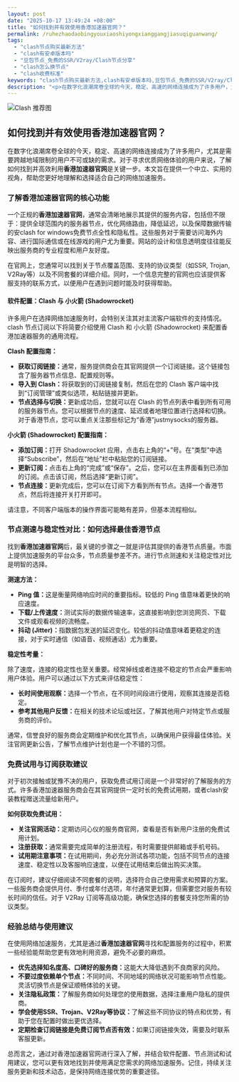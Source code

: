 ```yaml
---
layout: post
date: "2025-10-17 13:49:24 +08:00"
title: "如何找到并有效使用香港加速器官网？"
permalink: /ruhezhaodaobingyouxiaoshiyongxianggangjiasuqiguanwang/
tags:
  - "clash节点购买最新方法"
  - "clash有安卓版本吗"
  - "豆包节点_免费的SSR/V2ray/Clash节点分享"
  - "clash怎么换节点"
  - "clash收费标准"
keywords: "clash节点购买最新方法,clash有安卓版本吗,豆包节点_免费的SSR/V2ray/Clash节点分享,clash怎么换节点,clash收费标准"
description: "<p>在数字化浪潮席卷全球的今天，稳定、高速的网络连接成为了许多用户，尤其是需要跨越地域限制的用户不可或缺的需求。对于寻求优质网络体验的用户来说，了解如何找到并高效利用<strong>香港加速器官网</strong>是关键一步。本文旨在提供一个中立、实用的视角，帮助您更好地理解和选择适合自己的网络加速服务。</p>"
---
```


![Clash 推荐图](https://clashjd.github.io/assets/img/小火箭节点推荐.png)

## 如何找到并有效使用香港加速器官网？

<p>在数字化浪潮席卷全球的今天，稳定、高速的网络连接成为了许多用户，尤其是需要跨越地域限制的用户不可或缺的需求。对于寻求优质网络体验的用户来说，了解如何找到并高效利用<strong>香港加速器官网</strong>是关键一步。本文旨在提供一个中立、实用的视角，帮助您更好地理解和选择适合自己的网络加速服务。</p>
<h3>了解香港加速器官网的核心功能</h3>
<p>一个正规的<strong>香港加速器官网</strong>，通常会清晰地展示其提供的服务内容，包括但不限于：提供全球范围内的服务器节点，优化网络路由，降低延迟，以及保障数据传输的安clash for windows免费节点全性和隐私性。这些服务对于需要访问海外内容、进行国际通信或在线游戏的用户尤为重要。网站的设计和信息透明度往往能反映出服务商的专业程度和用户友好度。</p>
<p>在官网上，您通常可以找到关于节点覆盖范围、支持的协议类型（如SSR, Trojan, V2Ray等）以及不同套餐的详细介绍。同时，一个信息完整的官网也应该提供客服支持的联系方式，以便用户在遇到问题时能及时获得帮助。</p>
<h4>软件配置：Clash 与 小火箭 (Shadowrocket)</h4>
<p>许多用户在选择网络加速服务时，会特别关注其对主流客户端软件的支持情况。clash 节点订阅以下将简要介绍使用 Clash 和 小火箭 (Shadowrocket) 来配置香港加速器服务的通用流程。</p>
<p><strong>Clash 配置指南：</strong></p>
<ul>
<li><strong>获取订阅链接：</strong>通常，服务提供商会在其官网提供一个订阅链接。这个链接包含了服务器节点信息、配置规则等。</li>
<li><strong>导入到 Clash：</strong>将获取到的订阅链接复制，然后在您的 Clash 客户端中找到“订阅管理”或类似选项，粘贴链接并更新。</li>
<li><strong>节点选择与切换：</strong>更新成功后，您就可以在 Clash 的节点列表中看到所有可用的服务器节点。您可以根据节点的速度、延迟或者地理位置进行选择和切换。对于香港节点，您可以重点关注那些标记为“香港”justmysocks的服务器。</li>
</ul>
<p><strong>小火箭 (Shadowrocket) 配置指南：</strong></p>
<ul>
<li><strong>添加订阅：</strong>打开 Shadowrocket 应用，点击右上角的“+”号。在“类型”中选择“Subscribe”，然后在“地址”栏中粘贴您的订阅链接。</li>
<li><strong>更新订阅：</strong>点击右上角的“完成”或“保存”。之后，您可以在主界面看到已添加的订阅。点击该订阅，然后选择“更新订阅”。</li>
<li><strong>节点连接：</strong>更新完成后，您可以在订阅下方看到所有节点。选择一个香港节点，然后将连接开关打开即可。</li>
</ul>
<p>请注意，不同客户端版本的操作界面可能略有差异，但基本流程相似。</p>
<h3>节点测速与稳定性对比：如何选择最佳香港节点</h3>
<p>找到<strong>香港加速器官网</strong>后，最关键的步骤之一就是评估其提供的香港节点质量。市面上提供加速服务的平台众多，节点质量参差不齐。进行节点测速和关注稳定性对比是明智的选择。</p>
<p><strong>测速方法：</strong></p>
<ul>
<li><strong>Ping 值：</strong>这是衡量网络响应时间的重要指标。较低的 Ping 值意味着更快的响应速度。</li>
<li><strong>下载/上传速度：</strong>测试实际的数据传输速率，这直接影响到您浏览网页、下载文件或观看视频的流畅度。</li>
<li><strong>抖动 (Jitter)：</strong>指数据包发送的延迟变化。较低的抖动值意味着更稳定的连接，对于实时通信（如语音、视频通话）尤为重要。</li>
</ul>
<p><strong>稳定性考量：</strong></p>
<p>除了速度，连接的稳定性也至关重要。经常掉线或者连接不稳定的节点会严重影响用户体验。用户可以通过以下方式来评估稳定性：</p>
<ul>
<li><strong>长时间使用观察：</strong>选择一个节点，在不同时间段进行使用，观察其连接是否稳定。</li>
<li><strong>参考其他用户反馈：</strong>在相关的技术论坛或社区，了解其他用户对特定节点或服务商的评价。</li>
</ul>
<p>通常，信誉良好的服务商会定期维护和优化其节点，以确保用户获得最佳体验。关注官网更新公告，了解节点维护计划也是一个不错的习惯。</p>
<h3>免费试用与订阅获取建议</h3>
<p>对于初次接触或犹豫不决的用户，获取免费试用订阅是一个非常好的了解服务的方式。许多香港加速器服务商会在其官网提供一定时长的免费试用期，或者clash安装教程赠送流量给新用户。</p>
<p><strong>如何获取免费试用：</strong></p>
<ul>
<li><strong>关注官网活动：</strong>定期访问心仪的服务商官网，查看是否有新用户注册的免费试用计划。</li>
<li><strong>注册获取：</strong>通常需要完成简单的注册流程，有时需要提供邮箱或手机号码。</li>
<li><strong>试用期注意事项：</strong>在试用期间，务必充分测试各项功能，包括不同节点的连接速度、稳定性以及客服响应速度，以便在试用结束后做出购买决策。</li>
</ul>
<p>在订阅时，建议仔细阅读不同套餐的说明，选择符合自己使用需求和预算的方案。一些服务商会提供月付、季付或年付选项，年付通常更划算，但需要您对服务有较长时间的信任。对于 V2Ray 订阅等高级功能，确保您选择的套餐支持您所需的协议类型。</p>
<h3>经验总结与使用建议</h3>
<p>在使用网络加速服务，尤其是通过<strong>香港加速器官网</strong>寻找和配置服务的过程中，积累一些经验能帮助您更有效地利用资源，避免不必要的麻烦。</p>
<ul>
<li><strong>优先选择知名度高、口碑好的服务商：</strong>这能大大降低遇到不良商家的风险。</li>
<li><strong>不要过度依赖单个节点：</strong>不同时间、不同地域的网络状况可能影响节点性能。灵活切换节点是保证顺畅体验的关键。</li>
<li><strong>关注隐私政策：</strong>了解服务商如何处理您的使用数据，选择注重用户隐私的提供商。</li>
<li><strong>学会使用SSR、Trojan、V2Ray等协议：</strong>了解这些不同协议的特点和优势，有助于您在配置时做出更优选择。</li>
<li><strong>定期检查订阅链接是免费订阅节点否有效：</strong>如果订阅链接失效，需要及时联系客服更新。</li>
</ul>
<p>总而言之，通过对香港加速器官网进行深入了解，并结合软件配置、节点测试和试用建议，您可以更有效地找到并使用满足您需求的网络加速服务。记住，持续关注服务更新和技术动态，是保持网络连接优势的重要途径。</p>